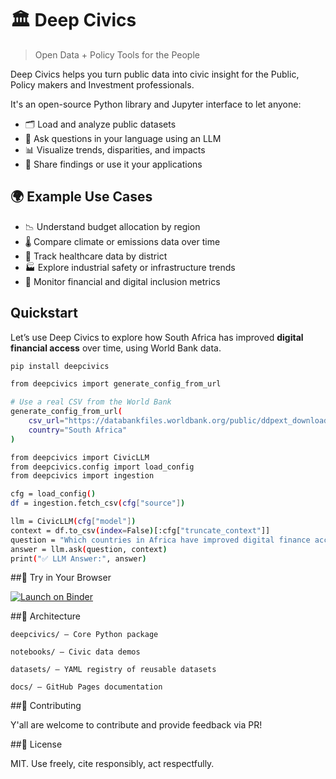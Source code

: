 # 🏛️ Deep Civics

> Open Data + Policy Tools for the People 

Deep Civics helps you turn public data into civic insight for the Public, Policy makers and Investment professionals.

It's an open-source Python library and Jupyter interface to let anyone:

- 🗂️ Load and analyze public datasets
- 💬 Ask questions in your language using an LLM
- 📊 Visualize trends, disparities, and impacts
- 🧭 Share findings or use it your applications

## 🌍 Example Use Cases

- 📉 Understand budget allocation by region
- 🌡️ Compare climate or emissions data over time
- 🏥 Track healthcare data by district
- 🏭 Explore industrial safety or infrastructure trends
- 🏦 Monitor financial and digital inclusion metrics

## Quickstart

Let’s use Deep Civics to explore how South Africa has improved **digital financial access** over time, using World Bank data.

```bash
pip install deepcivics

```
```bash
from deepcivics import generate_config_from_url

# Use a real CSV from the World Bank
generate_config_from_url(
    csv_url="https://databankfiles.worldbank.org/public/ddpext_download/ICT/Series/FS.DSR.DIGS.ZS.csv",
    country="South Africa"
)

from deepcivics import CivicLLM
from deepcivics.config import load_config
from deepcivics import ingestion

cfg = load_config()
df = ingestion.fetch_csv(cfg["source"])

llm = CivicLLM(cfg["model"])
context = df.to_csv(index=False)[:cfg["truncate_context"]]
question = "Which countries in Africa have improved digital finance access the most?"
answer = llm.ask(question, context)
print("✅ LLM Answer:", answer)
```



##📓 Try in Your Browser

[![Launch on Binder](https://mybinder.org/badge_logo.svg)](https://mybinder.org/v2/gh/pkbythebay29/deepcivics/HEAD?filepath=notebooks%2Fdigital_finance_africa_real.ipynb)


##🧠 Architecture

    deepcivics/ – Core Python package

    notebooks/ – Civic data demos

    datasets/ – YAML registry of reusable datasets

    docs/ – GitHub Pages documentation
	
##🤝 Contributing

Y'all are welcome to contribute and provide feedback via PR!

##📜 License

MIT. Use freely, cite responsibly, act respectfully.